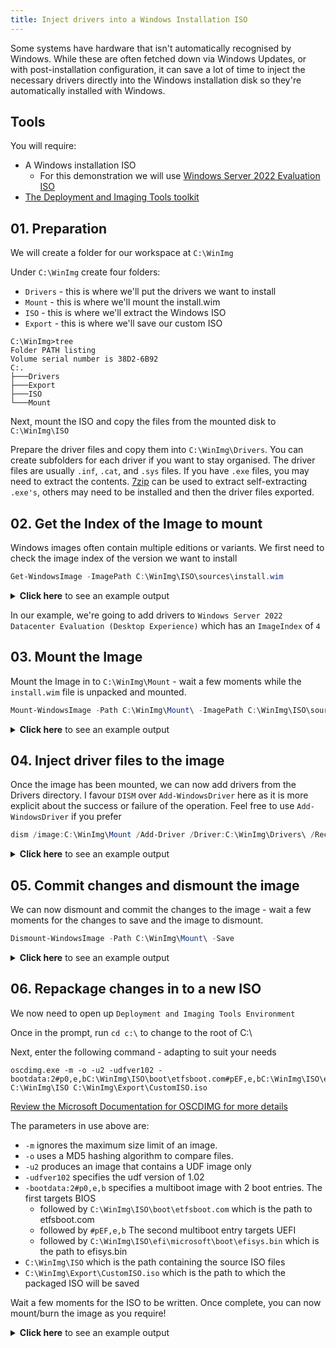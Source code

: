 ```yaml
---
title: Inject drivers into a Windows Installation ISO
---
```

Some systems have hardware that isn't automatically recognised by Windows. While these are often fetched down via Windows Updates, or with post-installation configuration, it can save a lot of time to inject the necessary drivers directly into the Windows installation disk so they're automatically installed with Windows.

## Tools

You will require:

- A Windows installation ISO
  - For this demonstration we will use [Windows Server 2022 Evaluation ISO](https://www.microsoft.com/en-gb/evalcenter/download-windows-server-2022)
- [The Deployment and Imaging Tools toolkit](https://docs.microsoft.com/en-us/windows-hardware/get-started/adk-install)

## 01. Preparation

We will create a folder for our workspace at `C:\WinImg`

Under `C:\WinImg` create four folders:

- `Drivers` - this is where we'll put the drivers we want to install
- `Mount` - this is where we'll mount the install.wim
- `ISO` - this is where we'll extract the Windows ISO
- `Export` - this is where we'll save our custom ISO

```dos
C:\WinImg>tree
Folder PATH listing
Volume serial number is 38D2-6B92
C:.
├───Drivers
├───Export
├───ISO
└───Mount
```

Next, mount the ISO and copy the files from the mounted disk to `C:\WinImg\ISO`

Prepare the driver files and copy them into `C:\WinImg\Drivers`. You can create subfolders for each driver if you want to stay organised. The driver files are usually `.inf`, `.cat`, and `.sys` files. If you have `.exe` files, you may need to extract the contents. [7zip](https://www.7-zip.org/download.html) can be used to extract self-extracting `.exe's`, others may need to be installed and then the driver files exported.

## 02. Get the Index of the Image to mount

Windows images often contain multiple editions or variants. We first need to check the image index of the version we want to install

```powershell title="powershell (elevated)"
Get-WindowsImage -ImagePath C:\WinImg\ISO\sources\install.wim
```

<details>
<summary>
<strong>Click here</strong> to see an example output
</summary>

```powershell
PS C:\> Get-WindowsImage -ImagePath C:\WinImg\ISO\sources\install.wim

ImageIndex       : 1
ImageName        : Windows Server 2022 Standard Evaluation
ImageDescription : (Recommended) This option omits most of the Windows graphical environment. Manage with a command
                   prompt and PowerShell, or remotely with Windows Admin Center or other tools.
ImageSize        : 8,351,119,400 bytes

ImageIndex       : 2
ImageName        : Windows Server 2022 Standard Evaluation (Desktop Experience)
ImageDescription : This option installs the full Windows graphical environment, consuming extra drive space. It can be
                   useful if you want to use the Windows desktop or have an app that requires it.
ImageSize        : 14,387,114,687 bytes

ImageIndex       : 3
ImageName        : Windows Server 2022 Datacenter Evaluation
ImageDescription : (Recommended) This option omits most of the Windows graphical environment. Manage with a command
                   prompt and PowerShell, or remotely with Windows Admin Center or other tools.
ImageSize        : 8,351,903,100 bytes

ImageIndex       : 4
ImageName        : Windows Server 2022 Datacenter Evaluation (Desktop Experience)
ImageDescription : This option installs the full Windows graphical environment, consuming extra drive space. It can be
                   useful if you want to use the Windows desktop or have an app that requires it.
ImageSize        : 14,385,600,817 bytes

```

</details>

In our example, we're going to add drivers to `Windows Server 2022 Datacenter Evaluation (Desktop Experience)` which has an `ImageIndex` of `4`

## 03. Mount the Image

Mount the Image in to `C:\WinImg\Mount` - wait a few moments while the `install.wim` file is unpacked and mounted.

```powershell title="powershell (elevated)"
Mount-WindowsImage -Path C:\WinImg\Mount\ -ImagePath C:\WinImg\ISO\sources\install.wim -Index 4
```

<details>
<summary>
<strong>Click here</strong> to see an example output
</summary>

```powershell
PS C:\> Mount-WindowsImage -Path C:\WinImg\Mount\ -ImagePath C:\WinImg\ISO\sources\install.wim -Index 4


Path          : C:\WinImg\Mount\
Online        : False
RestartNeeded : False
```

</details>

## 04. Inject driver files to the image

Once the image has been mounted, we can now add drivers from the Drivers directory.
I favour `DISM` over `Add-WindowsDriver` here as it is more explicit about the success or failure of the operation. Feel free to use `Add-WindowsDriver` if you prefer

```powershell title="powershell (elevated)"
dism /image:C:\WinImg\Mount /Add-Driver /Driver:C:\WinImg\Drivers\ /Recurse
```

<details>
<summary>
<strong>Click here</strong> to see an example output
</summary>

```powershell
PS C:\> dism /image:C:\WinImg\Mount /Add-Driver /Driver:C:\WinImg\Drivers\ /Recurse

Deployment Image Servicing and Management tool
Version: 10.0.22621.1

Image Version: 10.0.20348.587

Searching for driver packages to install...
Found 3 driver package(s) to install.
Installing 1 of 3 - oem0.inf: The driver package was successfully installed.
Installing 2 of 3 - oem1.inf: The driver package was successfully installed.
Installing 3 of 3 - oem2.inf: The driver package was successfully installed.
The operation completed successfully.
```

</details>

## 05. Commit changes and dismount the image

We can now dismount and commit the changes to the image - wait a few moments for the changes to save and the image to dismount.

```powershell title="powershell (elevated)"
Dismount-WindowsImage -Path C:\WinImg\Mount\ -Save
```

<details>
<summary>
<strong>Click here</strong> to see an example output
</summary>

```powershell
PS C:\> Dismount-WindowsImage -Path C:\WinImg\Mount\ -Save


LogPath : C:\Windows\Logs\DISM\dism.log
```

</details>

## 06. Repackage changes in to a new ISO

We now need to open up `Deployment and Imaging Tools Environment`

Once in the prompt, run `cd c:\` to change to the root of C:\

Next, enter the following command - adapting to suit your needs

```dos title="Deployment and Imaging Tools Environment CMD"
oscdimg.exe -m -o -u2 -udfver102 -bootdata:2#p0,e,bC:\WinImg\ISO\boot\etfsboot.com#pEF,e,bC:\WinImg\ISO\efi\microsoft\boot\efisys.bin C:\WinImg\ISO C:\WinImg\Export\CustomISO.iso
```

[Review the Microsoft Documentation for OSCDIMG for more details](https://learn.microsoft.com/en-us/windows-hardware/manufacture/desktop/oscdimg-command-line-options?view=windows-11)

The parameters in use above are:

- `-m` ignores the maximum size limit of an image.
- `-o` uses a MD5 hashing algorithm to compare files.
- `-u2` produces an image that contains a UDF image only
- `-udfver102` specifies the udf version of 1.02
- `-bootdata:2#p0,e,b` specifies a multiboot image with 2 boot entries. The first targets BIOS
  - followed by `C:\WinImg\ISO\boot\etfsboot.com` which is the path to etfsboot.com
  - followed by `#pEF,e,b` The second multiboot entry targets UEFI
  - followed by `C:\WinImg\ISO\efi\microsoft\boot\efisys.bin` which is the path to efisys.bin
- `C:\WinImg\ISO` which is the path containing the source ISO files
- `C:\WinImg\Export\CustomISO.iso` which is the path to which the packaged ISO will be saved

Wait a few moments for the ISO to be written. Once complete, you can now mount/burn the image as you require!

<details>
<summary>
<strong>Click here</strong> to see an example output
</summary>

```dos
c:\>oscdimg.exe -m -o -u2 -udfver102 -bootdata:2#p0,e,bC:\WinImg\ISO\boot\etfsboot.com#pEF,e,bC:\WinImg\ISO\efi\microsoft\boot\efisys.bin C:\WinImg\ISO C:\WinImg\Export\CustomISO.iso

OSCDIMG 2.56 CD-ROM and DVD-ROM Premastering Utility
Copyright (C) Microsoft, 1993-2012. All rights reserved.
Licensed only for producing Microsoft authorized content.


Scanning source tree (1000 files in 86 directories)
Scanning source tree complete (1021 files in 88 directories)

Computing directory information complete

Image file is 5068390400 bytes (before optimization)

Writing 1021 files in 88 directories to C:\WinImg\Export\CustomISO.iso

100% complete

Storage optimization saved 5 files, 28672 bytes (0% of image)

After optimization, image file is 5070641152 bytes
Space saved because of embedding, sparseness or optimization = 28672

Done.

```

</details>
